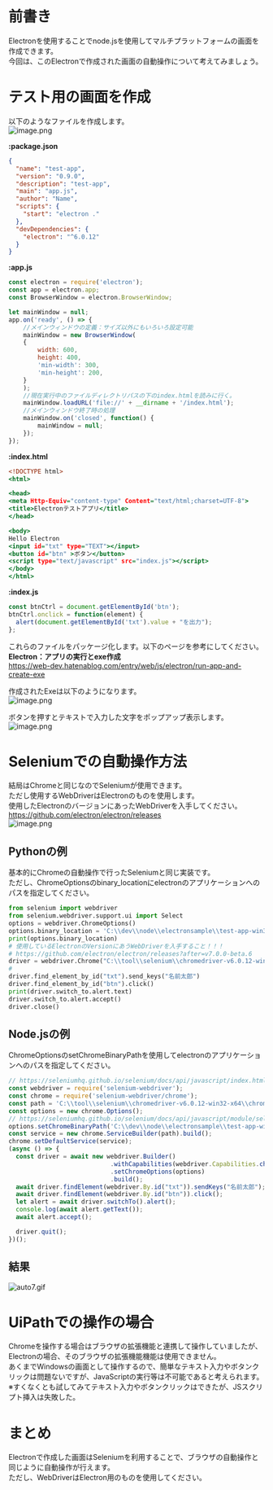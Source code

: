 # 前書き  
Electronを使用することでnode.jsを使用してマルチプラットフォームの画面を作成できます。  
今回は、このElectronで作成された画面の自動操作について考えてみましょう。  
  
# テスト用の画面を作成  
以下のようなファイルを作成します。  
![image.png](/image/652a91b7-15ee-7f8b-8f4d-1a92cb32f046.png)  
  
  
**:package.json**  
```json:package.json
{
  "name": "test-app",
  "version": "0.9.0",
  "description": "test-app",
  "main": "app.js",
  "author": "Name",
  "scripts": {
    "start": "electron ."
  },
  "devDependencies": {
    "electron": "^6.0.12"
  }
}
```  
  
**:app.js**  
```javascript:app.js
const electron = require('electron');
const app = electron.app;
const BrowserWindow = electron.BrowserWindow;

let mainWindow = null;
app.on('ready', () => {
    //メインウィンドウの定義：サイズ以外にもいろいろ設定可能
    mainWindow = new BrowserWindow(
    {
        width: 600, 
        height: 400,
        'min-width': 300,
        'min-height': 200,
    }
    );
    //現在実行中のファイルディレクトリパスの下のindex.htmlを読みに行く。
    mainWindow.loadURL('file://' + __dirname + '/index.html');
    //メインウィンドウ終了時の処理
    mainWindow.on('closed', function() {
        mainWindow = null;
    });
});
```  
  
**:index.html**  
```html:index.html
<!DOCTYPE html>
<html>

<head>
<meta Http-Equiv="content-type" Content="text/html;charset=UTF-8">
<title>Electronテストアプリ</title>
</head>

<body>
Hello Electron
<input id="txt" type="TEXT"></input>
<button id="btn" >ボタン</button>
<script type="text/javascript" src="index.js"></script>
</body>
</html>
```  
  
**:index.js**  
```javascript:index.js
const btnCtrl = document.getElementById('btn');
btnCtrl.onclick = function(element) {
  alert(document.getElementById('txt').value + "を出力");
};
```  
  
これらのファイルをパッケージ化します。以下のページを参考にしてください。  
**Electron：アプリの実行とexe作成**  
https://web-dev.hatenablog.com/entry/web/js/electron/run-app-and-create-exe  
  
作成されたExeは以下のようになります。  
![image.png](/image/1629af06-95b4-0cf3-1eee-09023bc153f3.png)  
  
ボタンを押すとテキストで入力した文字をポップアップ表示します。  
![image.png](/image/9ebde1ef-1a64-bec0-3ec2-204a6febd84e.png)  
  
# Seleniumでの自動操作方法  
結局はChromeと同じなのでSeleniumが使用できます。  
ただし使用するWebDriverはElectronのものを使用します。  
使用したElectronのバージョンにあったWebDriverを入手してください。  
https://github.com/electron/electron/releases  
![image.png](/image/128a031d-e862-2679-b119-27d42656ba89.png)  
  
  
## Pythonの例  
基本的にChromeの自動操作で行ったSeleniumと同じ実装です。  
ただし、ChromeOptionsのbinary_locationにelectronのアプリケーションへのパスを指定してください。  
  
```python
from selenium import webdriver
from selenium.webdriver.support.ui import Select
options = webdriver.ChromeOptions()
options.binary_location = 'C:\\dev\\node\\electronsample\\test-app-win32-x64\\test-app.exe'
print(options.binary_location)
# 使用しているElectronのVersionにあうWebDriverを入手すること！！！
# https://github.com/electron/electron/releases?after=v7.0.0-beta.6
driver = webdriver.Chrome("C:\\tool\\selenium\\chromedriver-v6.0.12-win32-x64\\chromedriver.exe", options=options)
#
driver.find_element_by_id("txt").send_keys("名前太郎")
driver.find_element_by_id("btn").click()
print(driver.switch_to.alert.text)
driver.switch_to.alert.accept()
driver.close()
```  
  
## Node.jsの例  
ChromeOptionsのsetChromeBinaryPathを使用してelectronのアプリケーションへのパスを指定してください。  
  
```javascript
// https://seleniumhq.github.io/selenium/docs/api/javascript/index.html
const webdriver = require('selenium-webdriver');
const chrome = require('selenium-webdriver/chrome');
const path = 'C:\\tool\\selenium\\chromedriver-v6.0.12-win32-x64\\chromedriver.exe';
const options = new chrome.Options();
// https://seleniumhq.github.io/selenium/docs/api/javascript/module/selenium-webdriver/chrome_exports_Options.html
options.setChromeBinaryPath('C:\\dev\\node\\electronsample\\test-app-win32-x64\\test-app.exe');
const service = new chrome.ServiceBuilder(path).build();
chrome.setDefaultService(service);
(async () => {
  const driver = await new webdriver.Builder()
                            .withCapabilities(webdriver.Capabilities.chrome())
                            .setChromeOptions(options)
                            .build();
  await driver.findElement(webdriver.By.id("txt")).sendKeys("名前太郎");
  await driver.findElement(webdriver.By.id("btn")).click();
  let alert = await driver.switchTo().alert();
  console.log(await alert.getText());
  await alert.accept();

  driver.quit();
})();

```  
  
## 結果  
![auto7.gif](/image/39a22d7e-484d-2d51-014e-37e070bacb5d.gif)  
  
# UiPathでの操作の場合  
Chromeを操作する場合はブラウザの拡張機能と連携して操作していましたが、Electronの場合、そのブラウザの拡張機能機能は使用できません。  
あくまでWindowsの画面として操作するので、簡単なテキスト入力やボタンクリックは問題ないですが、JavaScriptの実行等は不可能であると考えられます。  
※すくなくとも試してみてテキスト入力やボタンクリックはできたが、JSスクリプト挿入は失敗した。  
  
# まとめ  
Electronで作成した画面はSeleniumを利用することで、ブラウザの自動操作と同じように自動操作が行えます。  
ただし、WebDriverはElectron用のものを使用してください。  
